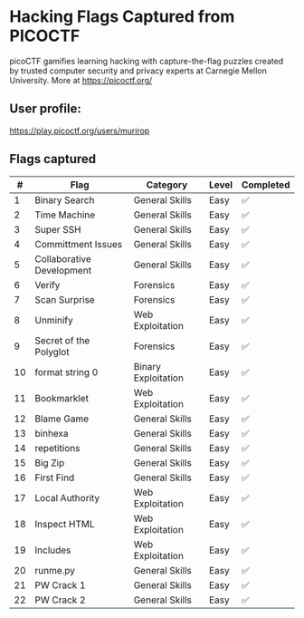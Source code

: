 # Hacking Flags Captured from PICOCTF

picoCTF gamifies learning hacking with capture-the-flag puzzles created by trusted computer security and privacy experts at Carnegie Mellon University. More at https://picoctf.org/


## User profile: 
https://play.picoctf.org/users/murirop


## Flags captured

| # | Flag | Category | Level | Completed |
|-----|-----|----| --- | --|
1 |Binary Search | General Skills | Easy | ✅
2| Time Machine | General Skills | Easy | ✅
3| Super SSH | General Skills | Easy | ✅
4| Committment Issues | General Skills | Easy | ✅
5| Collaborative Development | General Skills | Easy | ✅
6| Verify | Forensics | Easy | ✅
7| Scan Surprise | Forensics | Easy |  ✅
8| Unminify |Web Exploitation | Easy |  ✅
9| Secret of the Polyglot | Forensics | Easy | ✅
10 | format string 0 | Binary Exploitation | Easy | ✅
11 | Bookmarklet | Web Exploitation | Easy | ✅
12 | Blame Game | General Skills | Easy | ✅
13 | binhexa | General Skills | Easy | ✅
14 | repetitions | General Skills| Easy | ✅
15 | Big Zip | General Skills | Easy | ✅
16| First Find | General Skills | Easy | ✅
17 | Local Authority | Web Exploitation| Easy | ✅
18 | Inspect HTML | Web Exploitation | Easy | ✅
19 | Includes | Web Exploitation| Easy | ✅
20 | runme.py | General Skills | Easy | ✅
21 | PW Crack 1 | General Skills | Easy | ✅
22 | PW Crack 2 | General Skills | Easy | ✅
